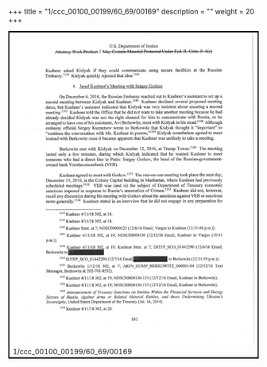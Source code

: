 +++
title = "1/ccc_00100_00199/60_69/00169"
description = ""
weight = 20
+++

<table style="border:2px solid black;max-width:800px;max-height:800px;" 
><tr><td>
<img class="center-fit-jpg"
src="/jpg_/jpg_mueller_report_searchable_169.jpg">
1/ccc_00100_00199/60_69/00169
</img></td></tr></table>
